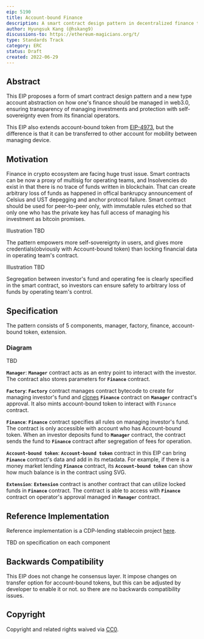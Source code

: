 ```yaml
---
eip: 5190
title: Account-bound Finance
description: A smart contract design pattern in decentralized finance to remove insolvency and arbitrary loss of funds using blockchain technology only. Extension of EIP-4973
author: Hyungsuk Kang (@hskang9)
discussions-to: https://ethereum-magicians.org/t/
type: Standards Track
category: ERC
status: Draft
created: 2022-06-29
---
```


## Abstract
This EIP proposes a form of smart contract design pattern and a new type account abstraction on how one's finance should be managed in web3.0, ensuring transparency of managing investments and protection with self-sovereignty even from its financial operators.

This EIP also extends account-bound token from [EIP-4973](https://eips.ethereum.org/EIPS/eip-4973), but the difference is that it can be transferred to other account for mobility between managing device.

## Motivation

Finance in crypto ecosystem are facing huge trust issue. Smart contracts can be now a proxy of multisig for operating teams, and Insolvencies do exist in that there is no trace of funds written in blockchain. That can create arbitrary loss of funds as happened in offical bankrupcy announcement of Celsius and UST depegging and anchor protocol failure. Smart contract should be used for peer-to-peer only, with immutable rules etched so that only one who has the private key has full access of managing his investment as bitcoin promises. 

Illustration TBD

The pattern empowers more self-sovereignty in users, and gives more credentials(obviously with Account-bound token) than locking financial data in operating team's contract.

Illustration TBD

Segregation between investor's fund and operating fee is clearly specified in the smart contract, so investors can ensure safety to arbitrary loss of funds by operating team's control.

## Specification

The pattern consists of 5 components, manager, factory, finance, account-bound token, extension.

### Diagram

TBD

**`Manager`**: **`Manager`** contract acts as an entry point to interact with the investor. The contract also stores parameters for **`Finance`** contract.

**`Factory`**: **`Factory`** contract manages contract bytecode to create for managing investor's fund and [clones](https://soliditydeveloper.com/clonefactory/) **`Finance`** contract on **`Manager`** contract's approval. It also mints account-bound token to interact with `Finance` contract.

**`Finance`**: **`Finance`** contract specifies all rules on managing investor's fund. The contract is only accessible with account who has Account-bound token. When an investor deposits fund to **`Manager`** contract, the contract sends the fund to **`Finance`** contract after segregation of fees for operation. 

**`Account-bound token`**: **`Account-bound token`** contract in this EIP can bring **`Finance`** contract's data and add in its metadata. For example, if there is a money market lending **`Finance`** contract, its **`Account-bound token`** can show how much balance is in the contract using SVG.

**`Extension`**: **`Extension`** contract is another contract that can utilize locked funds in **`Finance`** contract. The contract is able to access with **`Finance`** contract on operator's approval managed in **`Manager`** contract.

## Reference Implementation

Reference implementation is a CDP-lending stablecoin project [here](https://github.com/digitalnativeinc/standard-evm/tree/master/contracts/vaults/meter).

TBD on specification on each component

## Backwards Compatibility
This EIP does not change he consensus layer. It impose changes on transfer option for account-bound tokens, but this can be adjusted by developer to enable it or not. so there are no backwards compatibility issues.

## Copyright
Copyright and related rights waived via [CC0](../LICENSE.md).

